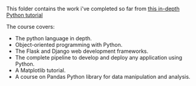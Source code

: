 This folder contains the work i've completed so far from [this in-depth Python tutorial](https://www.youtube.com/watch?v=YYXdXT2l-Gg&list=PL-osiE80TeTt2d9bfVyTiXJA-UTHn6WwU&index=1&ab_channel=CoreySchafer)

The course covers:
+ The python language in depth.
+ Object-oriented programming with Python.
+ The Flask and Django web development frameworks.
+ The complete pipeline to develop and deploy any application using Python.
+ A Matplotlib tutorial.
+ A course on Pandas Python library for data manipulation and analysis. 
